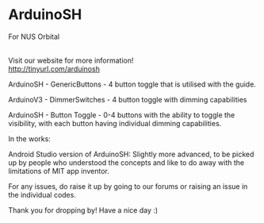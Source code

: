 # ArduinoSH
For NUS Orbital <br> <br>

Visit our website for more information! <br>
http://tinyurl.com/arduinosh

ArduinoSH - GenericButtons - 4 button toggle that is utilised with the guide. 

ArduinoV3 - DimmerSwitches - 4 button toggle with dimming capabilities

ArduinoSH - Button Toggle - 0-4 buttons with the ability to toggle the visibility, with each button having individual dimming capabilities. 

In the works: 

Android Studio version of ArduinoSH:
  Slightly more advanced, to be picked up by people who understood the concepts and like to do away with the limitations of MIT app inventor. 
  
For any issues, do raise it up by going to our forums or raising an issue in the individual codes. 

Thank you for dropping by! Have a nice day :)
